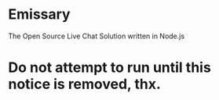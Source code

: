 # Emissary
The Open Source Live Chat Solution written in Node.js

# Do not attempt to run until this notice is removed, thx.